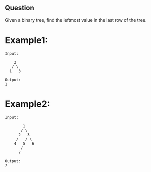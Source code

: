 ## Question
Given a binary tree, find the leftmost value in the last row of the tree.

# Example1:
```
Input:

    2
   / \
  1   3

Output:
1
```
# Example2:
```
Input:

        1
       / \
      2   3
     /   / \
    4   5   6
       /
      7

Output:
7
```


